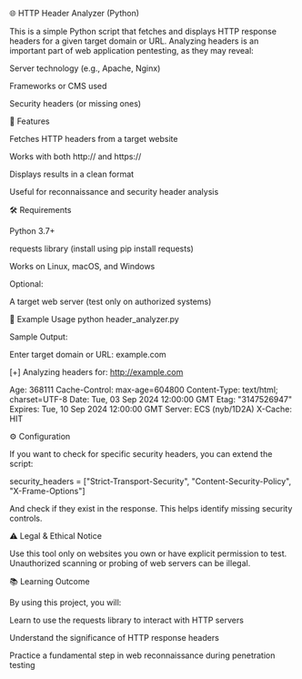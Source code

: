 🌐 HTTP Header Analyzer (Python)

This is a simple Python script that fetches and displays HTTP response headers for a given target domain or URL.
Analyzing headers is an important part of web application pentesting, as they may reveal:

Server technology (e.g., Apache, Nginx)

Frameworks or CMS used

Security headers (or missing ones)



🚀 Features

Fetches HTTP headers from a target website

Works with both http:// and https://

Displays results in a clean format

Useful for reconnaissance and security header analysis

🛠 Requirements

Python 3.7+

requests library (install using pip install requests)

Works on Linux, macOS, and Windows

Optional:

A target web server (test only on authorized systems)



🧾 Example Usage
python header_analyzer.py


Sample Output:

Enter target domain or URL: example.com

[+] Analyzing headers for: http://example.com

Age: 368111
Cache-Control: max-age=604800
Content-Type: text/html; charset=UTF-8
Date: Tue, 03 Sep 2024 12:00:00 GMT
Etag: "3147526947"
Expires: Tue, 10 Sep 2024 12:00:00 GMT
Server: ECS (nyb/1D2A)
X-Cache: HIT



⚙️ Configuration

If you want to check for specific security headers, you can extend the script:

security_headers = ["Strict-Transport-Security", "Content-Security-Policy", "X-Frame-Options"]


And check if they exist in the response. This helps identify missing security controls.



⚠️ Legal & Ethical Notice

Use this tool only on websites you own or have explicit permission to test.
Unauthorized scanning or probing of web servers can be illegal.

📚 Learning Outcome

By using this project, you will:

Learn to use the requests library to interact with HTTP servers

Understand the significance of HTTP response headers

Practice a fundamental step in web reconnaissance during penetration testing
